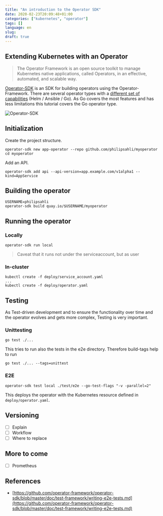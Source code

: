 ```yaml
---
title: "An introduction to the Operator SDK"
date: 2020-02-23T20:09:48+01:00
categories: ["kubernetes", "operator"]
tags: []
language: en
slug:
draft: true
---
```


## Extending Kubernetes with an Operator

> The Operator Framework is an open source toolkit to manage Kubernetes native applications, called Operators, in an effective, automated, and scalable way.


[Operator-SDK][Operator-SDK] is an SDK for building operators using the Operator-Framework. There are several operator types with a [different set of capabilities](https://github.com/operator-framework/operator-sdk#operator-capability-level) (Helm / Ansible / Go). As Go covers the most features and has less limitations this tutorial covers the Go operator type.

![Operator-SDK](https://github.com/operator-framework/operator-sdk/raw/master/doc/images/operator_logo_sdk_color.svg?sanitize=true)

## Initialization

Create the project structure.

    operator-sdk new app-operator --repo github.com/philipsahli/myoperator
    cd myoperator

Add an API.
 
    operator-sdk add api --api-version=app.example.com/v1alpha1 --kind=AppService

## Building the operator

    USERNAME=philipsahli
    operator-sdk build quay.io/$USERNAME/myoperator

## Running the operator

[Operator-SDK]: https://github.com/operator-framework/operator-sdk 

### Locally

    operator-sdk run local

> Caveat that it runs not under the serviceaccount, but as user 

### In-cluster

    kubectl create -f deploy/service_account.yaml
    ...
    kubectl create -f deploy/operator.yaml

## Testing

As Test-driven development and to ensure the functionality over time and the operator evolves and gets more complex, Testing is very important.

### Unittesting

    go test ./...

This tries to run also the tests in the e2e directory. Therefore build-tags help to run 

    go test ./... --tags=unittest

### E2E

    operator-sdk test local ./test/e2e --go-test-flags "-v -parallel=2"

This deploys the operator with the Kubernetes resource defined in `deploy/operator.yaml`.

## Versioning

- [ ] Explain
- [ ] Workflow
- [ ] Where to replace

## More to come

- [ ] Prometheus

## References

- [https://github.com/operator-framework/operator-sdk/blob/master/doc/test-framework/writing-e2e-tests.md](https://github.com/operator-framework/operator-sdk/blob/master/doc/test-framework/writing-e2e-tests.md)